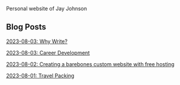 Personal website of Jay Johnson

## Blog Posts
[2023-08-03: Why Write?](blog/2023-08-03-why-write.md)

[2023-08-03: Career Development](blog/2023-08-03-career-development.md)

[2023-08-02: Creating a barebones custom website with free hosting](blog/2023-08-02-barebones-website-with-custom-domain.md)

[2023-08-01: Travel Packing](blog/2023-08-01-travel-packing.md)
